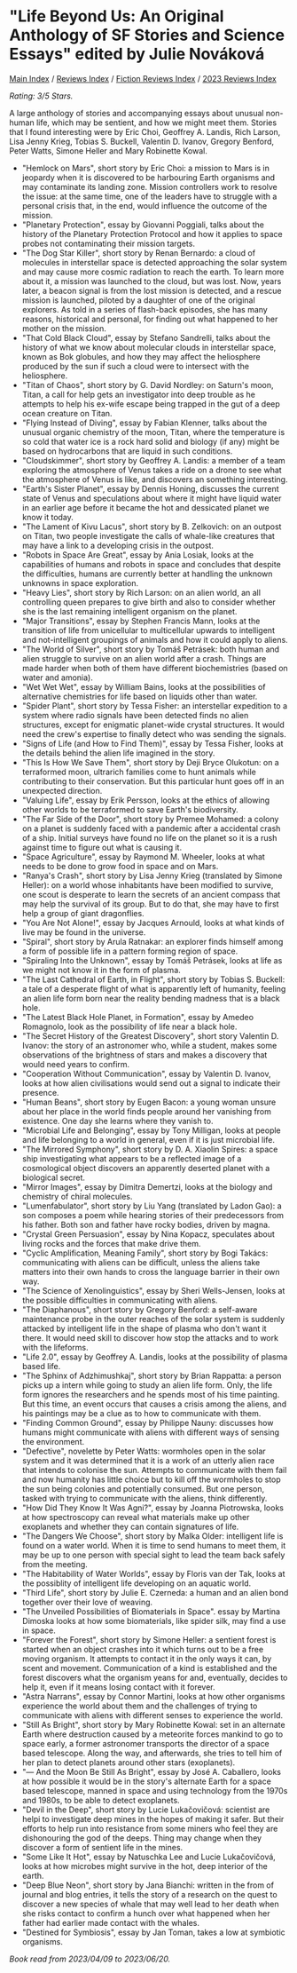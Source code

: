 # "Life Beyond Us: An Original Anthology of SF Stories and Science Essays" edited by Julie Nováková

[Main Index](../../../README.md) / [Reviews Index](../../README.md) / [Fiction Reviews Index](../README.md) / [2023 Reviews Index](README.md)

*Rating: 3/5 Stars.*

A large anthology of stories and accompanying essays about unusual non-human life, which may be sentient, and how we might meet them. Stories that I found interesting were by Eric Choi, Geoffrey A. Landis, Rich Larson, Lisa Jenny Krieg, Tobias S. Buckell, Valentin D. Ivanov, Gregory Benford, Peter Watts, Simone Heller and Mary Robinette Kowal.

- "Hemlock on Mars", short story by Eric Choi: a mission to Mars is in jeopardy when it is discovered to be harbouring Earth organisms and may contaminate its landing zone. Mission controllers work to resolve the issue: at the same time, one of the leaders have to struggle with a personal crisis that, in the end, would influence the outcome of the mission.
- "Planetary Protection", essay by Giovanni Poggiali, talks about the history of the Planetary Protection Protocol and how it applies to space probes not contaminating their mission targets.
- "The Dog Star Killer", short story by Renan Bernardo: a cloud of molecules in interstellar space is detected approaching the solar system and may cause more cosmic radiation to reach the earth. To learn more about it, a mission was launched to the cloud, but was lost. Now, years later, a beacon signal is from the lost mission is detected, and a rescue mission is launched, piloted by a daughter of one of the original explorers. As told in a series of flash-back episodes, she has many reasons, historical and personal, for finding out what happened to her mother on the mission.
- "That Cold Black Cloud", essay by Stefano Sandrelli, talks about the history of what we know about molecular clouds in interstellar space, known as Bok globules, and how they may affect the heliosphere produced by the sun if such a cloud were to intersect with the heliosphere.
- "Titan of Chaos", short story by G. David Nordley: on Saturn's moon, Titan, a call for help gets an investigator into deep trouble as he attempts to help his ex-wife escape being trapped in the gut of a deep ocean creature on Titan.
- "Flying Instead of Diving", essay by Fabian Klenner, talks about the unusual organic chemistry of the moon, Titan, where the temperature is so cold that water ice is a rock hard solid and biology (if any) might be based on hydrocarbons that are liquid in such conditions.
- "Cloudskimmer", short story by Geoffrey A. Landis: a member of a team exploring the atmosphere of Venus takes a ride on a drone to see what the atmosphere of Venus is like, and discovers an something interesting.
- "Earth's Sister Planet", essay by Dennis Honing, discusses the current state of Venus and speculations about where it might have liquid water in an earlier age before it became the hot and dessicated planet we know it today.
- "The Lament of Kivu Lacus", short story by B. Zelkovich: on an outpost on Titan, two people investigate the calls of whale-like creatures that may have a link to a developing crisis in the outpost.
- "Robots in Space Are Great", essay by Ania Losiak, looks at the capabilities of humans and robots in space and concludes that despite the difficulties, humans are currently better at handling the unknown unknowns in space exploration.
- "Heavy Lies", short story by Rich Larson: on an alien world, an all controlling queen prepares to give birth and also to consider whether she is the last remaining intelligent organism on the planet.
- "Major Transitions", essay by Stephen Francis Mann, looks at the transition of life from unicellular to multicellular upwards to intelligent and not-intelligent groupings of animals and how it could apply to aliens.
- "The World of Silver", short story by Tomáš Petrásek: both human and alien struggle to survive on an alien world after a crash. Things are made harder when both of them have different biochemistries (based on water and amonia).
- "Wet Wet Wet", essay by William Bains, looks at the possibilities of alternative chemistries for life based on liquids other than water.
- "Spider Plant", short story by Tessa Fisher: an interstellar expedition to a system where radio signals have been detected finds no alien structures, except for enigmatic planet-wide crystal structures. It would need the crew's expertise to finally detect who was sending the signals.
- "Signs of Life (and How to Find Them)", essay by Tessa Fisher, looks at the details behind the alien life imagined in the story.
- "This Is How We Save Them", short story by Deji Bryce Olukotun: on a terraformed moon, ultrarich families come to hunt animals while contributing to their conservation. But this particular hunt goes off in an unexpected direction.
- "Valuing Life", essay by Erik Persson, looks at the ethics of allowing other worlds to be terraformed to save Earth's biodiversity.
- "The Far Side of the Door", short story by Premee Mohamed: a colony on a planet is suddenly faced with a pandemic after a accidental crash of a ship. Initial surveys have found no life on the planet so it is a rush against time to figure out what is causing it.
- "Space Agriculture", essay by Raymond M. Wheeler, looks at what needs to be done to grow food in space and on Mars.
- "Ranya's Crash", short story by Lisa Jenny Krieg (translated by Simone Heller): on a world whose inhabitants have been modified to survive, one scout is desperate to learn the secrets of an ancient compass that may help the survival of its group. But to do that, she may have to first help a group of giant dragonflies.
- "You Are Not Alone!", essay by Jacques Arnould, looks at what kinds of live may be found in the universe.
- "Spiral", short story by Arula Ratnakar: an explorer finds himself among a form of possible life in a pattern forming region of space.
- "Spiraling Into the Unknown", essay by Tomáš Petrásek, looks at life as we might not know it in the form of plasma.
- "The Last Cathedral of Earth, in Flight", short story by Tobias S. Buckell: a tale of a desperate flight of what is apparently left of humanity, feeling an alien life form born near the reality bending madness that is a black hole.
- "The Latest Black Hole Planet, in Formation", essay by Amedeo Romagnolo, look as the possibility of life near a black hole.
- "The Secret History of the Greatest Discovery", short story Valentin D. Ivanov: the story of an astronomer who, while a student, makes some observations of the brightness of stars and makes a discovery that would need years to confirm.
- "Cooperation Without Communication", essay by Valentin D. Ivanov, looks at how alien civilisations would send out a signal to indicate their presence.
- "Human Beans", short story by Eugen Bacon: a young woman unsure about her place in the world finds people around her vanishing from existence. One day she learns where they vanish to.
- "Microbial Life and Belonging", essay by Tony Milligan, looks at people and life belonging to a world in general, even if it is just microbial life.
- "The Mirrored Symphony", short story by D. A. Xiaolin Spires: a space ship investigating what appears to be a reflected image of a cosmological object discovers an apparently deserted planet with a biological secret.
- "Mirror Images", essay by Dimitra Demertzi, looks at the biology and chemistry of chiral molecules.
- "Lumenfabulator", short story by Liu Yang (translated by Ladon Gao): a son composes a poem while hearing stories of their predecessors from his father. Both son and father have rocky bodies, driven by magna.
- "Crystal Green Persuasion", essay by Nina Kopacz, speculates about living rocks and the forces that make drive them.
- "Cyclic Amplification, Meaning Family", short story by Bogi Takács: communicating with aliens can be difficult, unless the aliens take matters into their own hands to cross the language barrier in their own way.
- "The Science of Xenolinguistics", essay by Sheri Wells-Jensen, looks at the possible difficulties in communicating with aliens.
- "The Diaphanous", short story by Gregory Benford: a self-aware maintenance probe in the outer reaches of the solar system is suddenly attacked by intelligent life in the shape of plasma who don't want it there. It would need skill to discover how stop the attacks and to work with the lifeforms.
- "Life 2.0", essay by Geoffrey A. Landis, looks at the possibility of plasma based life.
- "The Sphinx of Adzhimushkaj", short story by Brian Rappatta: a person picks up a intern while going to study an alien life form. Only, the life form ignores the researchers and he spends most of his time painting. But this time, an event occurs that causes a crisis among the aliens, and his paintings may be a clue as to how to communicate with them.
- "Finding Common Ground", essay by Philippe Nauny: discusses how humans might communicate with aliens with different ways of sensing the environment.
- "Defective", novelette by Peter Watts: wormholes open in the solar system and it was determined that it is a work of an utterly alien race that intends to colonise the sun. Attempts to communicate with them fail and now humanity has little choice but to kill off the wormholes to stop the sun being colonies and potentially consumed. But one person, tasked with trying to communicate with the aliens, think differently.
- "How Did They Know It Was Agni?", essay by Joanna Piotrowska, looks at how spectroscopy can reveal what materials make up other exoplanets and whether they can contain signatures of life.
- "The Dangers We Choose", short story by Malka Older: intelligent life is found on a water world. When it is time to send humans to meet them, it may be up to one person with special sight to lead the team back safely from the meeting.
- "The Habitability of Water Worlds", essay by Floris van der Tak, looks at the possiblity of intelligent life developing on an aquatic world.
- "Third Life", short story by Julie E. Czerneda: a human and an alien bond together over their love of weaving.
- "The Unveiled Possibilities of Biomaterials in Space". essay by Martina Dimoska looks at how some biomaterials, like spider silk, may find a use in space.
- "Forever the Forest", short story by Simone Heller: a sentient forest is started when an object crashes into it which turns out to be a free moving organism. It attempts to contact it in the only ways it can, by scent and movement. Communication of a kind is established and the forest discovers what the organism yeans for and, eventually, decides to help it, even if it means losing contact with it forever.
- "Astra Narrans", essay by Connor Martini, looks at how other organisms experience the world about them and the challenges of trying to communicate with aliens with different senses to experience the world.
- "Still As Bright", short story by Mary Robinette Kowal: set in an alternate Earth where destruction caused by a meteorite forces mankind to go to space early, a former astronomer transports the director of a space based telescope. Along the way, and afterwards, she tries to tell him of her plan to detect planets around other stars (exoplanets).
- "— And the Moon Be Still As Bright", essay by José A. Caballero, looks at how possible it would be in the story's alternate Earth for a space based telescope, manned in space and using technology from the 1970s and 1980s, to be able to detect exoplanets.
- "Devil in the Deep", short story by Lucie Lukačovičová: scientist are helpi to investigate deep mines in the hopes of making it safer. But their efforts to help run into resistance from some miners who feel they are dishonouring the god of the deeps. Thing may change when they discover a form of sentient life in the mines.
- "Some Like It Hot", essay by Natuschka Lee and Lucie Lukačovičová, looks at how microbes might survive in the hot, deep interior of the earth.
- "Deep Blue Neon", short story by Jana Bianchi: written in the from of journal and blog entries, it tells the story of a research on the quest to discover a new species of whale that may well lead to her death when she risks contact to confirm a hunch over what happened when her father had earlier made contact with the whales.
- "Destined for Symbiosis", essay by Jan Toman, takes a low at symbiotic organisms.

*Book read from 2023/04/09 to 2023/06/20.*
